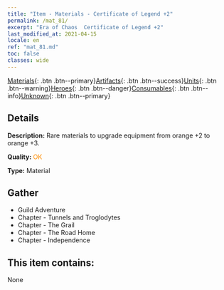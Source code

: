 ```yaml
---
title: "Item - Materials - Certificate of Legend +2"
permalink: /mat_81/
excerpt: "Era of Chaos  Certificate of Legend +2"
last_modified_at: 2021-04-15
locale: en
ref: "mat_81.md"
toc: false
classes: wide
---
```

 [Materials](/Items/){: .btn .btn--primary}[Artifacts](/Items/Artifacts/){: .btn .btn--success}[Units](/Items/Units/){: .btn .btn--warning}[Heroes](/Items/Heroes/){: .btn .btn--danger}[Consumables](/Items/Consumables/){: .btn .btn--info}[Unknown](/Items/Unknown/){: .btn .btn--primary}

## Details
 **Description:** Rare materials to upgrade equipment from orange +2 to orange +3.

 **Quality:** <span style="color: #FF8C00">OK</span>

 **Type:** Material

## Gather

*    Guild Adventure 
*    Chapter - Tunnels and Troglodytes 
*    Chapter - The Grail 
*    Chapter - The Road Home 
*    Chapter - Independence 

## This item contains:

  None


